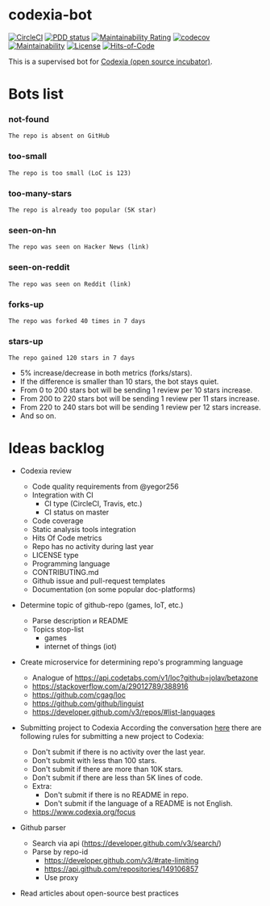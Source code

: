 # codexia-bot

[![CircleCI](https://circleci.com/gh/iakunin/codexia-bot.svg?style=shield)](https://circleci.com/gh/iakunin/codexia-bot)
[![PDD status](http://www.0pdd.com/svg?name=iakunin/codexia-bot)](http://www.0pdd.com/p?name=iakunin/codexia-bot)
[![Maintainability Rating](https://sonarcloud.io/api/project_badges/measure?project=iakunin_codexia-bot&metric=sqale_rating)](https://sonarcloud.io/dashboard?id=iakunin_codexia-bot)
[![codecov](https://codecov.io/gh/iakunin/codexia-bot/branch/master/graph/badge.svg)](https://codecov.io/gh/iakunin/codexia-bot)
[![Maintainability](https://api.codeclimate.com/v1/badges/ad3831a0be7db8b87a5f/maintainability)](https://codeclimate.com/github/iakunin/codexia-bot/maintainability)
[![License](https://img.shields.io/badge/license-MIT-green.svg)](https://github.com/iakunin/codexia-bot/blob/master/LICENSE)
[![Hits-of-Code](https://hitsofcode.com/github/iakunin/codexia-bot)](https://hitsofcode.com/view/github/iakunin/codexia-bot)

This is a supervised bot for [Codexia (open source incubator)](https://www.codexia.org/). 


# Bots list

### not-found
`The repo is absent on GitHub`

### too-small
`The repo is too small (LoC is 123)`

### too-many-stars
`The repo is already too popular (5K star)`

### seen-on-hn
`The repo was seen on Hacker News (link)` 

### seen-on-reddit
`The repo was seen on Reddit (link)`

### forks-up
`The repo was forked 40 times in 7 days`

### stars-up
`The repo gained 120 stars in 7 days`

* 5% increase/decrease in both metrics (forks/stars).
* If the difference is smaller than 10 stars, the bot stays quiet.
* From 0 to 200 stars bot will be sending 1 review per 10 stars increase.
* From 200 to 220 stars bot will be sending 1 review per 11 stars increase.
* From 220 to 240 stars bot will be sending 1 review per 12 stars increase.
* And so on.

# Ideas backlog

- Codexia review
    - Code quality requirements from @yegor256
    - Integration with CI
        - CI type (CircleCI, Travis, etc.)
        - CI status on master
    - Code coverage
    - Static analysis tools integration
    - Hits Of Code metrics
    - Repo has no activity during last year
    - LICENSE type
    - Programming language
    - CONTRIBUTING.md
    - Github issue and pull-request templates
    - Documentation (on some popular doc-platforms)


- Determine topic of github-repo (games, IoT, etc.)
    - Parse description и README
    - Topics stop-list
        * games
        * internet of things (iot)


- Create microservice for determining repo's programming language
    - Analogue of https://api.codetabs.com/v1/loc?github=jolav/betazone
    - https://stackoverflow.com/a/29012789/388916
    - https://github.com/cgag/loc
    - https://github.com/github/linguist
    - https://developer.github.com/v3/repos/#list-languages
    

- Submitting project to Codexia
    According the conversation [here](https://github.com/yegor256/codexia/issues/102) there are following rules for submitting a new project to Codexia:
    * Don't submit if there is no activity over the last year.
    * Don't submit with less than 100 stars.
    * Don't submit if there are more than 10K stars.
    * Don't submit if there are less than 5K lines of code.
    * Extra:
        * Don't submit if there is no README in repo.
        * Don't submit if the language of a README is not English.
    * https://www.codexia.org/focus



- Github parser
    - Search via api (https://developer.github.com/v3/search/)
    - Parse by repo-id
        - https://developer.github.com/v3/#rate-limiting
        - https://api.github.com/repositories/149106857
        - Use proxy


- Read articles about open-source best practices
